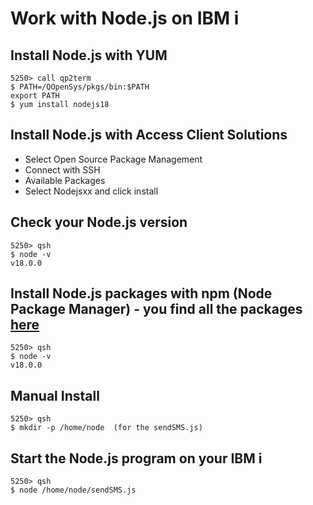 # Work with Node.js on IBM i

## Install Node.js with YUM
```
5250> call qp2term
$ PATH=/QOpenSys/pkgs/bin:$PATH 
export PATH                   
$ yum install nodejs18
```

## Install Node.js with Access Client Solutions
* Select Open Source Package Management
* Connect with SSH
* Available Packages
* Select Nodejsxx and click install

## Check your Node.js version
```
5250> qsh 
$ node -v
v18.0.0   
```
## Install Node.js packages with npm (Node Package Manager) - you find all the packages [here](https://www.npmjs.com/)
```
5250> qsh 
$ node -v
v18.0.0   
```

## Manual Install
```
5250> qsh
$ mkdir -p /home/node  (for the sendSMS.js)
```
## Start the Node.js program on your IBM i
```
5250> qsh
$ node /home/node/sendSMS.js
